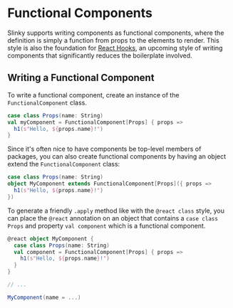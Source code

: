 # Functional Components
Slinky supports writing components as functional components, where the definition is simply a function from props to the elements to render. This style is also the foundation for [React Hooks](https://reactjs.org/docs/hooks-intro.html), an upcoming style of writing components that significantly reduces the boilerplate involved.

## Writing a Functional Component
To write a functional component, create an instance of the `FunctionalComponent` class.

```scala
case class Props(name: String)
val myComponent = FunctionalComponent[Props] { props =>
  h1(s"Hello, ${props.name}!")
}
```

Since it's often nice to have components be top-level members of packages, you can also create functional components by having an object extend the `FunctionalComponent` class:

```scala
case class Props(name: String)
object MyComponent extends FunctionalComponent[Props]({ props =>
  h1(s"Hello, ${props.name}!")
})
```

To generate a friendly `.apply` method like with the `@react class` style, you can place the `@react` annotation on an object that contains a `case class Props` and property `val component` which is a functional component.

```scala
@react object MyComponent {
  case class Props(name: String)
  val component = FunctionalComponent[Props] { props =>
    h1(s"Hello, ${props.name}!")
  }
}

// ...

MyComponent(name = ...)
```
